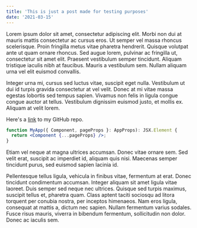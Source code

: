 ```yaml
---
title: 'This is just a post made for testing purposes'
date: '2021-03-15'
---
```


Lorem ipsum dolor sit amet, consectetur adipiscing elit. Morbi non dui at mauris mattis consectetur ac cursus eros. Ut semper vel massa rhoncus scelerisque. Proin fringilla metus vitae pharetra hendrerit. Quisque volutpat ante ut quam ornare rhoncus. Sed augue lorem, pulvinar ac fringilla ut, consectetur sit amet elit. Praesent vestibulum semper tincidunt. Aliquam tristique iaculis nibh at faucibus. Mauris a vestibulum sem. Nullam aliquam urna vel elit euismod convallis.

Integer urna mi, cursus sed luctus vitae, suscipit eget nulla. Vestibulum ut dui id turpis gravida consectetur at vel velit. Donec at mi vitae massa egestas lobortis sed tempus sapien. Vivamus non felis in ligula congue congue auctor at tellus. Vestibulum dignissim euismod justo, et mollis ex. Aliquam at velit lorem.

Here's a [link](https://github.com/bonavida/bonavida.github.io) to my GitHub repo.

```jsx
function MyApp({ Component, pageProps }: AppProps): JSX.Element {
  return <Component {...pageProps} />;
}
```

Etiam vel neque at magna ultrices accumsan. Donec vitae ornare sem. Sed velit erat, suscipit ac imperdiet id, aliquam quis nisi. Maecenas semper tincidunt purus, sed euismod sapien lacinia id.

Pellentesque tellus ligula, vehicula in finibus vitae, fermentum at erat. Donec tincidunt condimentum accumsan. Integer aliquam sit amet ligula vitae laoreet. Duis semper sed neque nec ultrices. Quisque sed turpis maximus, suscipit tellus et, pharetra quam. Class aptent taciti sociosqu ad litora torquent per conubia nostra, per inceptos himenaeos. Nam eros ligula, consequat at mattis a, dictum nec sapien. Nullam fermentum varius sodales. Fusce risus mauris, viverra in bibendum fermentum, sollicitudin non dolor. Donec ac iaculis sem.
